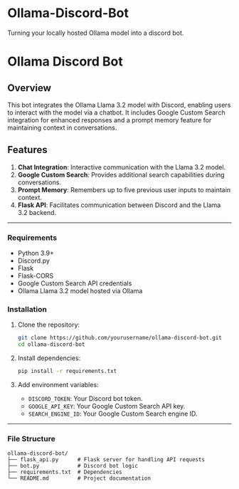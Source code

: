 # Ollama-Discord-Bot
Turning your locally hosted Ollama model into a discord bot. 
# Ollama Discord Bot

## Overview
This bot integrates the Ollama Llama 3.2 model with Discord, enabling users to interact with the model via a chatbot. It includes Google Custom Search integration for enhanced responses and a prompt memory feature for maintaining context in conversations.

## Features
1. **Chat Integration**: Interactive communication with the Llama 3.2 model.
2. **Google Custom Search**: Provides additional search capabilities during conversations.
3. **Prompt Memory**: Remembers up to five previous user inputs to maintain context.
4. **Flask API**: Facilitates communication between Discord and the Llama 3.2 backend.

---

### Requirements
- Python 3.9+
- Discord.py
- Flask
- Flask-CORS
- Google Custom Search API credentials
- Ollama Llama 3.2 model hosted via Ollama

### Installation
1. Clone the repository:
   ```bash
   git clone https://github.com/yourusername/ollama-discord-bot.git
   cd ollama-discord-bot
   ```

2. Install dependencies:
   ```bash
   pip install -r requirements.txt
   ```

3. Add environment variables:
   - `DISCORD_TOKEN`: Your Discord bot token.
   - `GOOGLE_API_KEY`: Your Google Custom Search API key.
   - `SEARCH_ENGINE_ID`: Your Google Custom Search engine ID.

---

### File Structure
```
ollama-discord-bot/
├── flask_api.py      # Flask server for handling API requests
├── bot.py            # Discord bot logic
├── requirements.txt  # Dependencies
└── README.md         # Project documentation
